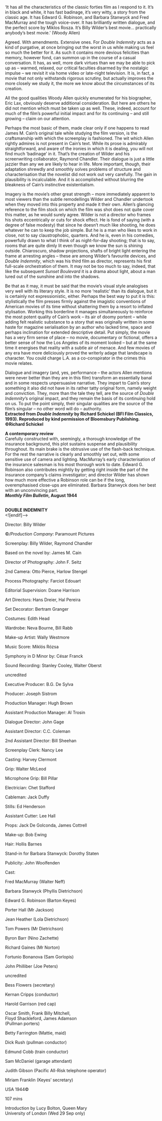 

‘It has all the characteristics of the classic forties film as I respond to it. It’s in black and white, it has fast badinage, it’s very witty, a story from the classic age. It has Edward G. Robinson, and Barbara Stanwyck and Fred MacMurray and the tough voice-over. It has brilliantly written dialogue, and the perfect score by Miklos Rosza. It’s Billy Wilder’s best movie... practically anybody’s best movie.’ (Woody Allen)

Agreed. With amendments. Extensive ones. For _Double Indemnity_ acts as a kind of purgative, at once bringing out the worst in us while making us feel so much the better for it. As such it contains more devious felicities than memory, however fond, can summon up in the course of a casual conversation. It has, as well, more dark virtues than we may be able to pick up as – warmed, relaxed, our critical faculties disarmed by the nostalgic impulse – we revisit it via home video or late-night television. It is, in fact, a movie that not only withstands rigorous scrutiny, but actually improves the more closely we study it, the more we know about the circumstances of its creation.

All the good qualities Woody Allen quickly enumerated for his biographer,  
Eric Lax, obviously deserve additional consideration. But here are others he did not mention which must be taken up as well. These, indeed, account for much of the film’s powerful initial impact and for its continuing – and still growing – claim on our attention.

Perhaps the most basic of them, made clear only if one happens to read James M. Cain’s original tale while studying the film version, is the craftsmanship with which the screenplay is fashioned. The wit which Allen rightly admires is not present in Cain’s text. While its prose is admirably straightforward, and aware of the ironies in which it is dealing, you will not find much ‘badinage’ in it. That’s the creation of Wilder and his screenwriting collaborator, Raymond Chandler. Their dialogue is just a little jazzier than any we are likely to hear in life. More important, though, their adaptation shrewdly and smoothly solves problems of structure and characterisation that the novelist did not work out very carefully. The gain in plausibility is incalculable. And it is accomplished without blurring the bleakness of Cain’s instinctive existentialism.

Imagery is the movie’s other great strength – more immediately apparent to most viewers than the subtle remodellings Wilder and Chandler undertook when they moved into this property and made it their own. Allen’s glancing reference to the film stock on which the film was shot does not quite cover this matter, as he would surely agree. Wilder is not a director who frames his shots eccentrically or cuts for shock effect. He is fond of saying (with a degree of false modesty) that since he doesn’t much like shooting, he does whatever he can to keep the job simple. But he is a man who likes to work in close, not to say claustrophobic, quarters. And he is, even in his comedies, powerfully drawn to what I think of as night-for-day shooting; that is to say, rooms that are quite dimly lit even though we know the sun is shining outside. Chiaroscuro, shadow projections, shafts of bright light entering the frame at arresting angles – these are among Wilder’s favourite devices, and _Double Indemnity_, which was his third film as director, represents his first full-scale orchestration of them. It may not be too much to say, indeed, that like the subsequent _Sunset Boulevard_ it is a drama about light, about a man lured out of the sunshine and into the shadows.

Be that as it may, it must be said that the movie’s visual style analogises very well with its literary style. It is no more ‘realistic’ than its dialogue, but it is certainly not expressionistic, either. Perhaps the best way to put it is this: stylistically the film presses firmly against the imagistic conventions of American movies of its time without shattering them by a resort to inflated stylisation. Working this borderline it manages simultaneously to reinforce the most potent quality of Cain’s work – its air of doomy portent – while adding felt realistic substance to a story that was originally written in some haste for magazine serialisation by an author who lacked time, space and perhaps inclination for extended descriptive detail. Put simply, the movie has a very firm sense of place – no movie, documentary or fictional, offers a better sense of how the Los Angeles of its moment looked – but at the same time it energises that reality with a subtle air of menace. And few movies of any era have more deliciously proved the writerly adage that landscape is character. You could charge L.A. as a co-conspirator in the crimes this movie relates.

Dialogue and imagery (and, yes, performance – the actors Allen mentions were never better than they are in this film) transform an essentially banal and in some respects unpersuasive narrative. They impart to Cain’s story something it also did not have in its rather tatty original form, namely weight and conviction. They, more than the tale they tell, are the source of _Double Indemnity_’s original impact, and they remain the basis of its continuing hold on us. To put the point simply, their singular qualities are the source of the film’s singular – no other word will do – authority.  
**Extracted from _Double Indemnity_ by Richard Schickel (BFI Film Classics, 1993).  Reproduced by kind permission of Bloomsbury Publishing. ©Richard Schickel**

**A contemporary review**  
Carefully constructed with, seemingly, a thorough knowledge of the insurance background, this plot sustains suspense and plausibility throughout. Its main brake is the obtrusive use of the flash-back technique. For the rest the narrative is clearly and smoothly set out, with some sensitive use of camera and lighting. MacMurray’s early characterisation of the insurance salesman is his most thorough work to date. Edward G. Robinson also contributes mightily by getting right inside the part of the insurance company’s claims investigator; and director Wilder has shown how much more effective a Robinson role can be if the long, overemphasised close-ups are eliminated. Barbara Stanwyck does her best with an unconvincing part.  
**_Monthly Film Bulletin_, August 1944**
<br><br>


**DOUBLE INDEMNITY**<br>
<![endif]-->

Director: Billy Wilder

©_/Production Company:_ Paramount Pictures

Screenplay: Billy Wilder, Raymond Chandler

Based on the novel by: James M. Cain

Director of Photography: John F. Seitz

2nd Camera: Otto Pierce, Harlow Stengel

Process Photography: Farciot Edouart

Editorial Supervision: Doane Harrison

Art Directors: Hans Dreier, Hal Pereira

Set Decorator: Bertram Granger

Costumes: Edith Head

Wardrobe: Neva Bourne, Bill Rabb

Make-up Artist: Wally Westmore

Music Score: Miklós Rózsa

Symphony in D Minor by: César Franck

Sound Recording: Stanley Cooley, Walter Oberst

uncredited

Executive Producer: B.G. De Sylva

Producer: Joseph Sistrom

Production Manager: Hugh Brown

Assistant Production Manager: Al Trosin

Dialogue Director: John Gage

Assistant Director: C.C. Coleman

2nd Assistant Director: Bill Sheehan

Screenplay Clerk: Nancy Lee

Casting: Harvey Clermont

Grip: Walter McLeod

Microphone Grip: Bill Pillar

Electrician: Chet Stafford

Cableman: Jack Duffy

Stills: Ed Henderson

Assistant Cutter: Lee Hall

Props: Jack De Golconda, James Cottrell

Make-up: Bob Ewing

Hair: Hollis Barnes

Stand-in for Barbara Stanwyck: Dorothy Staten

Publicity: John Woolfenden

Cast:

Fred MacMurray (Walter Neff)

Barbara Stanwyck (Phyllis Dietrichson)

Edward G. Robinson (Barton Keyes)

Porter Hall (Mr Jackson)

Jean Heather (Lola Dietrichson)

Tom Powers (Mr Dietrichson)

Byron Barr (Nino Zachette)

Richard Gaines (Mr Norton)

Fortunio Bonanova (Sam Gorlopis)

John Philliber (Joe Peters)

uncredited

Bess Flowers (secretary)

Kernan Cripps (conductor)

Harold Garrison (red cap)

Oscar Smith, Frank Billy Mitchell,  
Floyd Shackleford, James Adamson  
(Pullman porters)

Betty Farrington (Mattie, maid)

Dick Rush (pullman conductor)

Edmund Cobb (train conductor)

Sam McDaniel (garage attendant)

Judith Gibson (Pacific All-Risk telephone operator)

Miriam Franklin (Keyes’ secretary)

USA 1944©

107 mins

Introduction by Lucy Bolton, Queen Mary  
University of London (Wed 29 Sep only)

<!--stackedit_data:
eyJoaXN0b3J5IjpbLTQ4NTYyNDk5NF19
-->